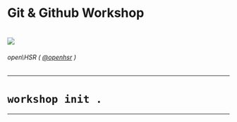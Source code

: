 <!-- Presentation mad with [Marp](https://yhatt.github.io/marp/) -->
# Git & Github Workshop
# ![](https://s3-us-west-2.amazonaws.com/airskul/2016-06-02%2015:26:20-998-1464881180--997086473.jpg)

###### open\HSR ( [@openhsr](https://github.com/openhsr) )
---
# `workshop init .`
---

